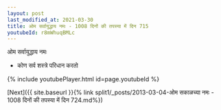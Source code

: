 ```yaml
---
layout: post
last_modified_at: 2021-03-30
title: ओम सर्वायुद्धाय नमः - 1008 दिनों की तपस्या में दिन 715
youtubeId: r8mWhuqBMLc
---
```

 
 
 ओम सर्वायुद्धाय नमः  
 
 -  कोण सर्व शस्त्रे परिधान करतो 
 
  
 
  
 
 
 
 
 
 


{% include youtubePlayer.html id=page.youtubeId %}
 
[Next]({{ site.baseurl }}{% link  split1/_posts/2013-03-04-ओम सकाळच्या नमः - 1008 दिनों की तपस्या में दिन 724.md%})
 
